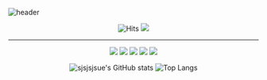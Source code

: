 
<!--
**sjsjsjsue/sjsjsjsue** is a ✨ _special_ ✨ repository because its `README.md` (this file) appears on your GitHub profile.

Here are some ideas to get you started:

- 🔭 I’m currently working on ...
- 🌱 I’m currently learning ...
- 👯 I’m looking to collaborate on ...
- 🤔 I’m looking for help with ...
- 💬 Ask me about ...
- 📫 How to reach me: ...
- 😄 Pronouns: ...
- ⚡ Fun fact: ...
[Anurag's GitHub stats](https://github-readme-stats.vercel.app/api?sjsjsjsue=anuraghazra&theme=darcula_icons=true) <맨 아래 S>
<a href="버튼을 눌렀을 때 이동할 링크" target="_blank"><img src="https://img.shields.io/badge/뱃지레이블-배경색?style=뱃지모양&logo=로고&logoColor=로고색상"/></a>
![header](https://capsule-render.vercel.app/api?type=wave&color=auto&height=300&section=header&text=capsule%20render&fontSize=90) <맨위 꾸미기>

![footer](https://capsule-render.vercel.app/api?section=footer&color=0:EDC7E8,100:121212&type=waving)

![header](https://capsule-render.vercel.app/api?type=cylinder&color=0:E4F7BA,100:788B4E&height=200&section=header&text=Welcome&fontSize=80&fontColor=EAEAEA&animation=twinkling&desc=수정_Sue_Git&descSize=20&descAlign=60&fontColor=BCE9B7)

![header](https://capsule-render.vercel.app/api?type=transparent&text=Welcome_수정's_Git&animation=fadeIn)
-->

![header](https://capsule-render.vercel.app/api?type=transparent&text=Welcome_수정's_Git&animation=fadeIn&fontColor=B7F0B1)
<div align="center">


![Hits](https://hits.seeyoufarm.com/api/count/incr/badge.svg?url=https%3A%2F%2Fgithub.com%2Fsjsjsjsue%2Fhit-counter&count_bg=%2379C83D&title_bg=%23555555&icon=&icon_color=%23E7E7E7&title=hits&edge_flat=true) <!--방문자수-->
  <a href="https://www.instagram.com/codingsjsj/" target="_blank"><img src="https://img.shields.io/badge/Instargram-E4405F?style=flat-square&logo=Instargram&logoColor=white"/></a> <!--인스타그램-->

  <hr>
 <img src="https://img.shields.io/badge/GitHub-181717?style=flat-square&logo=GitHub&logoColor=white"/><!--Github-->
 <img src="https://img.shields.io/badge/HTML-E34F26?style=flat-square&logo=HTML5&logoColor=white"/> <!--JavaScript-->
 <img src="https://img.shields.io/badge/CSS-1572B6?style=flat-square&logo=CSS&logoColor=white"/> <!--JavaScript-->
 <img src="https://img.shields.io/badge/Java-007396?style=flat&logo=Java&logoColor=white"/> <!--Java-->
<img src="https://img.shields.io/badge/MySQL-4479A1?style=flat-square&logo=MySQL&logoColor=white"/>



![sjsjsjsue's GitHub stats](https://github-readme-stats.vercel.app/api?username=sjsjsjsue&theme=dark&show_icons=true&fontColor=BCE9B7)
![Top Langs](https://github-readme-stats.vercel.app/api/top-langs/?username=sjsjsjsue&layout=compact)
</div>




